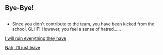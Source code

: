 ## Bye-Bye!

---

* Since you didn't contribute to the team, you have been kicked from the school. GLHF!
However, you feel a sense of hatred......

[I will ruin everything they have](got-caught.md)

[Nah, I'll just leave](../outside-school/where.md)